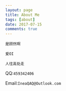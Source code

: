 ```yaml
---
layout: page
title: About Me
tags: [about]
date: 2017-07-15
comments: true
---
```

 
`是顾然啊`

`爱OI`

`人往高处走`

QQ:`459342406`


Email:`IneaQAQ@Outlook.com`
